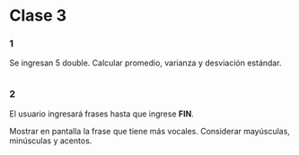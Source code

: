 # Clase 3

### 1
Se ingresan 5 double.
Calcular promedio, varianza y desviación estándar.

```

```

### 2 
El usuario ingresará frases hasta que ingrese **FIN**.

Mostrar en pantalla la frase que tiene más vocales.
Considerar mayúsculas, minúsculas y acentos.